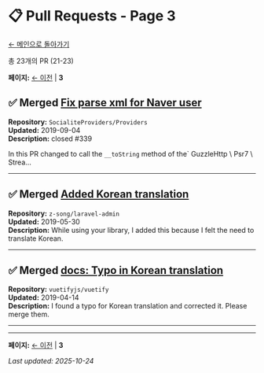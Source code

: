 # 📋 Pull Requests - Page 3

[← 메인으로 돌아가기](https://github.com/youaresodalgona)

총 23개의 PR (21-23)

**페이지:** [← 이전](page-2.md) | **3**

## ✅ Merged [Fix parse xml for Naver user](https://github.com/SocialiteProviders/Providers/pull/340)
**Repository:** `SocialiteProviders/Providers`  
**Updated:** 2019-09-04  
**Description:** closed #339 

In this PR changed to call the `__toString` method of the` GuzzleHttp \ Psr7 \ Strea...  

---

## ✅ Merged [Added Korean translation](https://github.com/z-song/laravel-admin/pull/3434)
**Repository:** `z-song/laravel-admin`  
**Updated:** 2019-05-30  
**Description:** While using your library, I added this because I felt the need to translate Korean.  

---

## ✅ Merged [docs: Typo in Korean translation](https://github.com/vuetifyjs/vuetify/pull/5922)
**Repository:** `vuetifyjs/vuetify`  
**Updated:** 2019-04-14  
**Description:** I found a typo for Korean translation and corrected it. Please merge them.  

---


---

**페이지:** [← 이전](page-2.md) | **3**


*Last updated: 2025-10-24*
